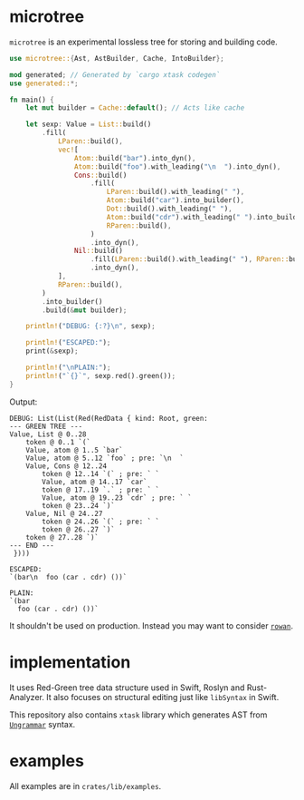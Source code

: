 # microtree

`microtree` is an experimental lossless tree for storing and building code.

```rust
use microtree::{Ast, AstBuilder, Cache, IntoBuilder};

mod generated; // Generated by `cargo xtask codegen`
use generated::*;

fn main() {
    let mut builder = Cache::default(); // Acts like cache

    let sexp: Value = List::build()
        .fill(
            LParen::build(),
            vec![
                Atom::build("bar").into_dyn(),
                Atom::build("foo").with_leading("\n  ").into_dyn(),
                Cons::build()
                    .fill(
                        LParen::build().with_leading(" "),
                        Atom::build("car").into_builder(),
                        Dot::build().with_leading(" "),
                        Atom::build("cdr").with_leading(" ").into_builder(),
                        RParen::build(),
                    )
                    .into_dyn(),
                Nil::build()
                    .fill(LParen::build().with_leading(" "), RParen::build())
                    .into_dyn(),
            ],
            RParen::build(),
        )
        .into_builder()
        .build(&mut builder);

    println!("DEBUG: {:?}\n", sexp);

    println!("ESCAPED:");
    print(&sexp);

    println!("\nPLAIN:");
    println!("`{}`", sexp.red().green());
}
```

Output:
```
DEBUG: List(List(Red(RedData { kind: Root, green: 
--- GREEN TREE ---
Value, List @ 0..28
    token @ 0..1 `(`
    Value, atom @ 1..5 `bar`
    Value, atom @ 5..12 `foo` ; pre: `\n  `
    Value, Cons @ 12..24
        token @ 12..14 `(` ; pre: ` `
        Value, atom @ 14..17 `car`
        token @ 17..19 `.` ; pre: ` `
        Value, atom @ 19..23 `cdr` ; pre: ` `
        token @ 23..24 `)`
    Value, Nil @ 24..27
        token @ 24..26 `(` ; pre: ` `
        token @ 26..27 `)`
    token @ 27..28 `)`
--- END ---
 })))

ESCAPED:
`(bar\n  foo (car . cdr) ())`

PLAIN:
`(bar
  foo (car . cdr) ())`
```

It shouldn't be used on production. Instead you may want to consider [`rowan`](https://github.com/rust-analyzer/rowan).

# implementation

It uses Red-Green tree data structure used in Swift, Roslyn and Rust-Analyzer.
It also focuses on structural editing just like `libSyntax` in Swift.

This repository also contains `xtask` library which generates AST from [`Ungrammar`](https://github.com/rust-analyzer/ungrammar) syntax.

# examples

All examples are in `crates/lib/examples`.

